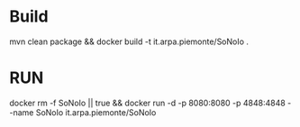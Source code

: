 # Build
mvn clean package && docker build -t it.arpa.piemonte/SoNoIo .

# RUN

docker rm -f SoNoIo || true && docker run -d -p 8080:8080 -p 4848:4848 --name SoNoIo it.arpa.piemonte/SoNoIo 